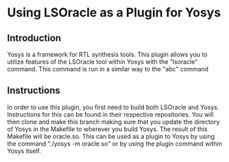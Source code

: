 # Using LSOracle as a Plugin for Yosys

## Introduction
Yosys is a framework for RTL synthesis tools. This plugin allows you to utilize features of the LSOracle tool within Yosys with the "lsoracle" command. This command is run in a similar way to the "abc" command

## Instructions
In order to use this plugin, you first need to build both LSOracle and Yosys. Instructions for this can be found in their respective repositories. You will then clone and make this branch making sure that you update the directory of Yosys in the Makefile to wherever you build Yosys. The result of this Makefile will be oracle.so. This can be used as a plugin to Yosys by using the command "./yosys -m oracle.so" or by using the plugin command within Yosys itself.


